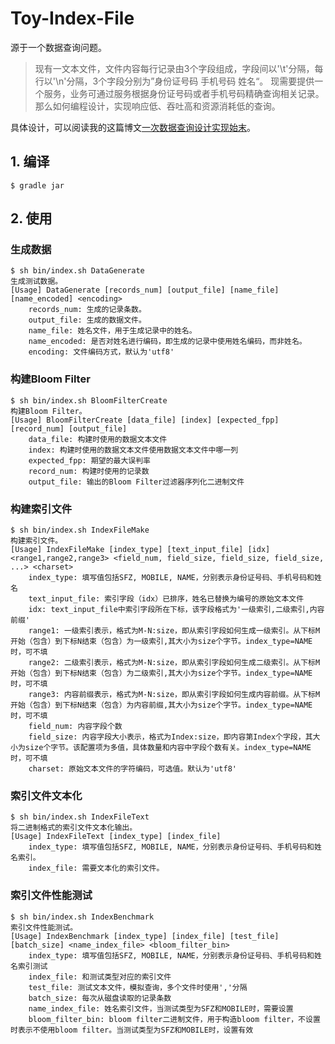 # Toy-Index-File

源于一个数据查询问题。


> 现有一文本文件，文件内容每行记录由3个字段组成，字段间以'\t'分隔，每行以'\n'分隔，3个字段分别为”身份证号码 手机号码 姓名“。
> 现需要提供一个服务，业务可通过服务根据身份证号码或者手机号码精确查询相关记录。
> 那么如何编程设计，实现响应低、吞吐高和资源消耗低的查询。


具体设计，可以阅读我的这篇博文[一次数据查询设计实现始末](https://johntse.me/2019/07/22/a-index-for-data-query-design-and-implementation/)。

## 1. 编译

```shell
$ gradle jar
```

## 2. 使用

### 生成数据

```shell
$ sh bin/index.sh DataGenerate
生成测试数据。
[Usage] DataGenerate [records_num] [output_file] [name_file] [name_encoded] <encoding>
	records_num: 生成的记录条数。
	output_file: 生成的数据文件。
	name_file: 姓名文件，用于生成记录中的姓名。
	name_encoded: 是否对姓名进行编码，即生成的记录中使用姓名编码，而非姓名。
	encoding: 文件编码方式，默认为'utf8'
```

### 构建Bloom Filter

```shell
$ sh bin/index.sh BloomFilterCreate
构建Bloom Filter。
[Usage] BloomFilterCreate [data_file] [index] [expected_fpp] [record_num] [output_file]
	data_file: 构建时使用的数据文本文件
	index: 构建时使用的数据文本文件使用数据文本文件中哪一列
	expected_fpp: 期望的最大误判率
	record_num: 构建时使用的记录数
	output_file: 输出的Bloom Filter过滤器序列化二进制文件
```

### 构建索引文件

```shell
$ sh bin/index.sh IndexFileMake
构建索引文件。
[Usage] IndexFileMake [index_type] [text_input_file] [idx] <range1,range2,range3> <field_num, field_size, field_size, field_size, ...> <charset> 
	index_type: 填写值包括SFZ, MOBILE, NAME，分别表示身份证号码、手机号码和姓名
	text_input_file: 索引字段（idx）已排序，姓名已替换为编号的原始文本文件
	idx: text_input_file中索引字段所在下标，该字段格式为'一级索引,二级索引,内容前缀'
	range1: 一级索引表示，格式为M-N:size，即从索引字段如何生成一级索引。从下标M开始（包含）到下标N结束（包含）为一级索引,其大小为size个字节。index_type=NAME时，可不填
	range2: 二级索引表示，格式为M-N:size，即从索引字段如何生成二级索引。从下标M开始（包含）到下标N结束（包含）为二级索引,其大小为size个字节。index_type=NAME时，可不填
	range3: 内容前缀表示，格式为M-N:size，即从索引字段如何生成内容前缀。从下标M开始（包含）到下标N结束（包含）为内容前缀,其大小为size个字节。index_type=NAME时，可不填
	field_num: 内容字段个数
	field_size: 内容字段大小表示，格式为Index:size，即内容第Index个字段，其大小为size个字节。该配置项为多值，具体数量和内容中字段个数有关。index_type=NAME时，可不填
	charset: 原始文本文件的字符编码，可选值。默认为'utf8'
```

### 索引文件文本化

```shell
$ sh bin/index.sh IndexFileText
将二进制格式的索引文件文本化输出。
[Usage] IndexFileText [index_type] [index_file]
	index_type: 填写值包括SFZ, MOBILE, NAME，分别表示身份证号码、手机号码和姓名索引。
	index_file: 需要文本化的索引文件。
```

### 索引文件性能测试

```shell
$ sh bin/index.sh IndexBenchmark
索引文件性能测试。
[Usage] IndexBenchmark [index_type] [index_file] [test_file] [batch_size] <name_index_file> <bloom_filter_bin>
	index_type: 填写值包括SFZ, MOBILE, NAME，分别表示身份证号码、手机号码和姓名索引测试
	index_file: 和测试类型对应的索引文件
	test_file: 测试文本文件，模拟查询，多个文件时使用','分隔
	batch_size: 每次从磁盘读取的记录条数
	name_index_file: 姓名索引文件，当测试类型为SFZ和MOBILE时，需要设置
	bloom_filter_bin: bloom filter二进制文件，用于构造bloom filter，不设置时表示不使用bloom filter。当测试类型为SFZ和MOBILE时，设置有效
```

